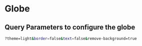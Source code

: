 # Globe

## Query Parameters to configure the globe

```bash
?theme=light&border=false&text=false&remove-background=true
```

